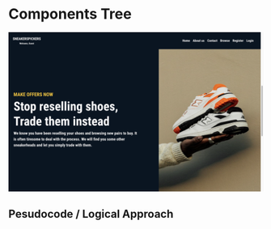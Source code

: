 


# Components Tree

!["Compnents Tree"](https://github.com/Hongseoupyun/SneakersPickers-New-version-/blob/main/docs/AboutUsPage.png?raw=true)


## Pesudocode / Logical Approach
